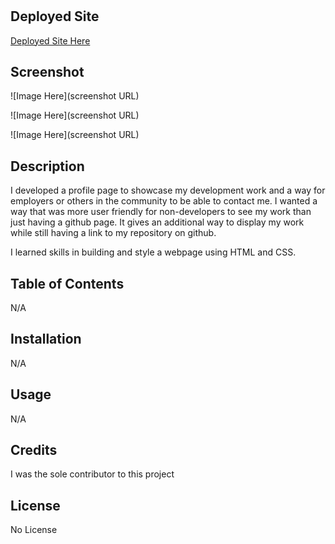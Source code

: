 # <Profile Webpage Development>

## Deployed Site 

[Deployed Site Here](https://ereneedolan.github.io/Profile-Build/)

## Screenshot

![Image Here](screenshot URL)

![Image Here](screenshot URL)

![Image Here](screenshot URL)

## Description

I developed a profile page to showcase my development work and a way for employers or others in the community to be able to contact me. I wanted a way that was more user friendly for non-developers to see my work than just having a github page. It gives an additional way to display my work while still having a link to my repository on github.

I learned skills in building and style a webpage using HTML and CSS.

## Table of Contents

N/A

## Installation

N/A

## Usage

N/A

## Credits

I was the sole contributor to this project

## License

No License
